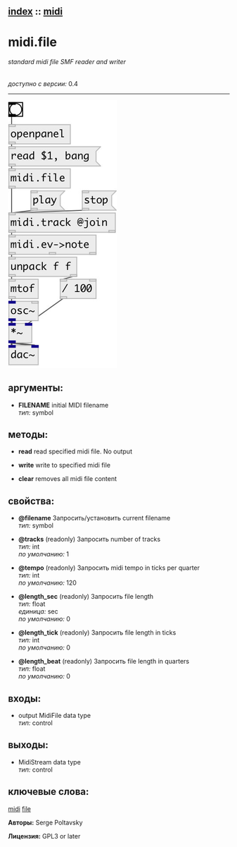 [index](index.html) :: [midi](category_midi.html)
---

# midi.file

###### standard midi file SMF reader and writer

*доступно с версии:* 0.4

---




[![example](../examples/img/midi.file.jpg)](../examples/pd/midi.file.pd)



## аргументы:

* **FILENAME**
initial MIDI filename<br>
_тип:_ symbol<br>



## методы:

* **read**
read specified midi file. No output<br>

* **write**
write to specified midi file<br>

* **clear**
removes all midi file content<br>




## свойства:

* **@filename** 
Запросить/установить current filename<br>
_тип:_ symbol<br>

* **@tracks** (readonly)
Запросить number of tracks<br>
_тип:_ int<br>
_по умолчанию:_ 1<br>

* **@tempo** (readonly)
Запросить midi tempo in ticks per quarter<br>
_тип:_ int<br>
_по умолчанию:_ 120<br>

* **@length_sec** (readonly)
Запросить file length<br>
_тип:_ float<br>
_единица:_ sec<br>
_по умолчанию:_ 0<br>

* **@length_tick** (readonly)
Запросить file length in ticks<br>
_тип:_ int<br>
_по умолчанию:_ 0<br>

* **@length_beat** (readonly)
Запросить file length in quarters<br>
_тип:_ float<br>
_по умолчанию:_ 0<br>



## входы:

* output MidiFile data type<br>
_тип:_ control



## выходы:

* MidiStream data type<br>
_тип:_ control



## ключевые слова:

[midi](keywords/midi.html)
[file](keywords/file.html)






**Авторы:** Serge Poltavsky




**Лицензия:** GPL3 or later





